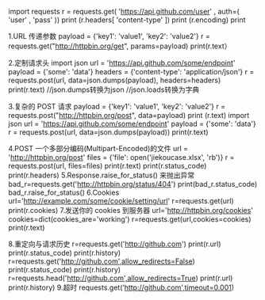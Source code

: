 import  requests
r = requests.get( 'https://api.github.com/user' , auth=( 'user' ,  'pass' ))
print (r.headers[ 'content-type' ])
print (r.encoding)
print

1.URL 传递参数
payload = {'key1': 'value1', 'key2': 'value2'}
r = requests.get("http://httpbin.org/get", params=payload)
print(r.text）

2.定制请求头
import json
url = 'https://api.github.com/some/endpoint'
payload = {'some': 'data'}
headers = {'content-type': 'application/json'}
r = requests.post(url, data=json.dumps(payload), headers=headers)
print(r.text)
//json.dumps转换为json
//json.loads转换为字典

3.复杂的 POST 请求
payload = {'key1': 'value1', 'key2': 'value2'}
r = requests.post("http://httpbin.org/post", data=payload)
print (r.text)
import json
url = 'https://api.github.com/some/endpoint'
payload = {'some': 'data'}
r = requests.post(url, data=json.dumps(payload))
print(r.text)

4.POST 一个多部分编码(Multipart-Encoded)的文件
url = 'http://httpbin.org/post'
files = {'file': open('jiekoucase.xlsx', 'rb')}
r = requests.post(url, files=files)
print(r.text)
print(r.status_code)
print(r.headers)
5.Response.raise_for_status() 来抛出异常
bad_r=requests.get('http://httpbin.org/status/404')
print(bad_r.status_code)
bad_r.raise_for_status()
6.Cookies
url='http://example.com/some/cookie/setting/url'
r=requests.get(url)
print(r.cookies)
7.发送你的 cookies 到服务器
url='http://httpbin.org/cookies'
cookies=dict(cookies_are='working')
r=requests.get(url,cookies=cookies)
print(r.text)

8.重定向与请求历史
r=requests.get('http://github.com')
print(r.url)
print(r.status_code)
print(r.history)
r=requests.get('http://github.com',allow_redirects=False)
print(r.status_code)
print(r.history)
r=requests.head('http://github.com',allow_redirects=True)
print(r.url)
print(r.history)
9.超时
requests.get(‘http://github.com',timeout=0.001)